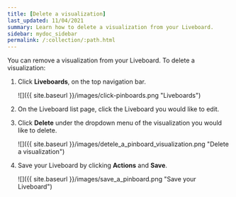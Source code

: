 ```yaml
---
title: [Delete a visualization]
last_updated: 11/04/2021
summary: Learn how to delete a visualization from your Liveboard.
sidebar: mydoc_sidebar
permalink: /:collection/:path.html
---
```

You can remove a visualization from your Liveboard. To delete a visualization:

1. Click **Liveboards**, on the top navigation bar.

     ![]({{ site.baseurl }}/images/click-pinboards.png "Liveboards")

2. On the Liveboard list page, click the Liveboard you would like to edit.
3. Click **Delete** under the dropdown menu of the visualization you would like to delete.

     ![]({{ site.baseurl }}/images/detele_a_pinboard_visualization.png "Delete a visualization")

4. Save your Liveboard by clicking **Actions** and **Save**.

     ![]({{ site.baseurl }}/images/save_a_pinboard.png "Save your Liveboard")
